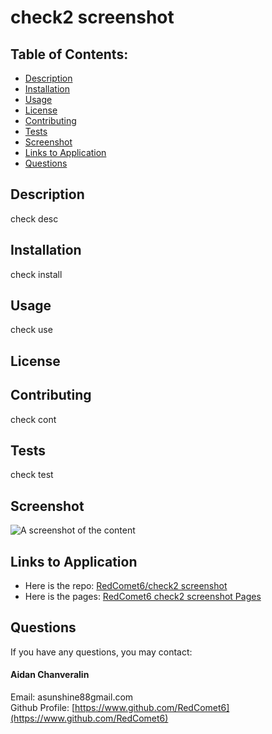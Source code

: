 # check2 screenshot

## Table of Contents:
* [Description](./README.md#description)
* [Installation](./README.md#installation)
* [Usage](./README.md#usage)
* [License](./README.md#license)
* [Contributing](./README.md#contributing)
* [Tests](./README.md#tests)
* [Screenshot](./README.md#screenshot)
* [Links to Application](./README.md#links-to-application)
* [Questions](./README.md#questions)
    
## Description
check desc

## Installation
check install

## Usage
check use

## License
    
## Contributing
check cont

## Tests
check test

## Screenshot
    
![A screenshot of the content]()
    
## Links to Application
    
-   Here is the repo: [RedComet6/check2 screenshot](https://www.)
-   Here is the pages: [RedComet6 check2 screenshot Pages](https://www.)
    
## Questions
If you have any questions, you may contact:

#### Aidan Chanveralin
Email: asunshine88gmail.com  
Github Profile: [https://www.github.com/RedComet6](https://www.github.com/RedComet6)